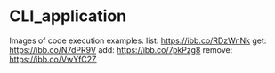 # CLI_application

Images of code execution examples:
list: https://ibb.co/RDzWnNk 
get: https://ibb.co/N7dPR9V 
add: https://ibb.co/7pkPzg8 
remove: https://ibb.co/VwYfC2Z
